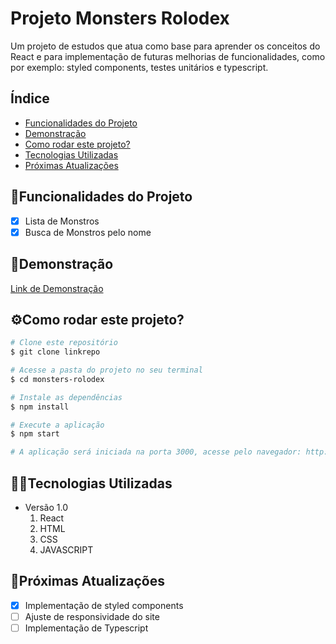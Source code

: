 # Projeto Monsters Rolodex

Um projeto de estudos que atua como base para aprender os conceitos do React e para implementação de futuras melhorias de funcionalidades, como por exemplo: styled components, testes unitários e typescript.

## Índice

- <a href="#funcionalidades">Funcionalidades do Projeto</a>
- <a href="#demonstracao">Demonstração</a>
- <a href="#rodar">Como rodar este projeto?</a>
- <a href="#tecnologias">Tecnologias Utilizadas</a>
- <a href="#passos">Próximas Atualizações</a>

<div id='funcionalidades'/>

## 📱Funcionalidades do Projeto

- [x] Lista de Monstros
- [x] Busca de Monstros pelo nome

</div>

<div id='demonstracao'/>

## 👀Demonstração

[Link de Demonstração](https://monsters-rolodex-mfov.netlify.app/)

</div>

<div id='rodar'/>

## ⚙️Como rodar este projeto?

```bash
# Clone este repositório
$ git clone linkrepo

# Acesse a pasta do projeto no seu terminal
$ cd monsters-rolodex

# Instale as dependências
$ npm install

# Execute a aplicação
$ npm start

# A aplicação será iniciada na porta 3000, acesse pelo navegador: http://localhost:3000

```

</div>

<div id='tecnologias'/>

## 👨‍💻Tecnologias Utilizadas

- Versão 1.0
  1. React
  2. HTML
  3. CSS
  4. JAVASCRIPT

</div>

<div id='passos'>

## 🚀Próximas Atualizações

- [x] Implementação de styled components
- [ ] Ajuste de responsividade do site
- [ ] Implementação de Typescript

</div>
